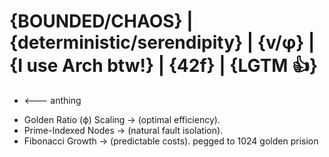 # {BOUNDED/CHAOS} | {deterministic/serendipity} | {v/φ} | {I use Arch btw!} | {42f} | {LGTM 👍}

* <--- anthing
- Golden Ratio (ϕ) Scaling → (optimal efficiency).
- Prime-Indexed Nodes → (natural fault isolation).
- Fibonacci Growth → (predictable costs).
pegged to 1024
golden prision

